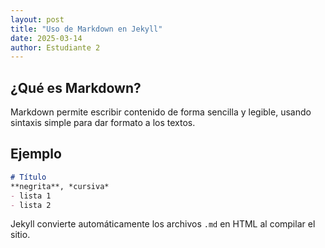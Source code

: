 ```yaml
---
layout: post
title: "Uso de Markdown en Jekyll"
date: 2025-03-14
author: Estudiante 2
---
```


## ¿Qué es Markdown?

Markdown permite escribir contenido de forma sencilla y legible, usando sintaxis simple para dar formato a los textos.

## Ejemplo

```markdown
# Título
**negrita**, *cursiva*
- lista 1
- lista 2
```

Jekyll convierte automáticamente los archivos `.md` en HTML al compilar el sitio.
